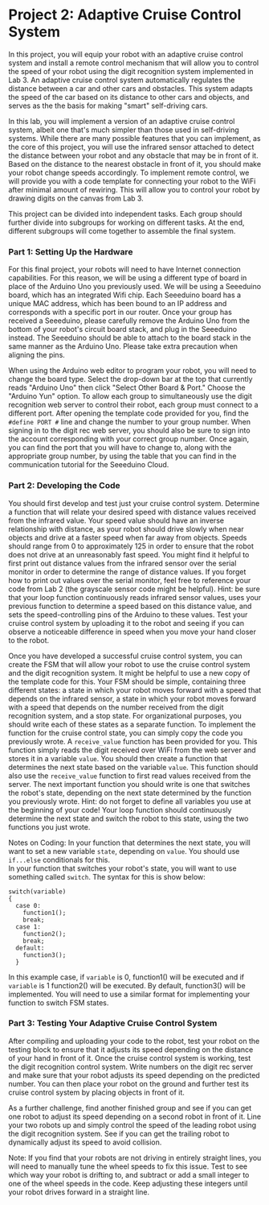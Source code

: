 Project 2: Adaptive Cruise Control System
======================
In this project, you will equip your robot with an adaptive cruise control system and install a remote control mechanism that will allow you to control the speed of your robot using the digit recognition system implemented in Lab 3. An adaptive cruise control system automatically regulates the distance between a car and other cars and obstacles. This system adapts the speed of the car based on its distance to other cars and objects, and serves as the the basis for making "smart" self-driving cars. 

In this lab, you will implement a version of an adaptive cruise control system, albeit one that's much simpler than those used in self-driving systems. While there are many possible features that you can implement, as the core of this project, you will use the infrared sensor attached to detect the distance between your robot and any obstacle that may be in front of it. Based on the distance to the nearest obstacle in front of it, you should make your robot change speeds accordingly. To implement remote control, we will provide you with a code template for connecting your robot to the WiFi after minimal amount of rewiring. This will allow you to control your robot by drawing digits on the canvas from Lab 3.

This project can be divided into independent tasks. Each group should further divide into subgroups for working on different tasks. At the end, different subgroups will come together to assemble the final system.

### Part 1: Setting Up the Hardware
For this final project, your robots will need to have Internet connection capabilities.  For this reason, we will be using a different type of board in place of the Arduino Uno you previously used. We will be using a Seeeduino board, which has an integrated Wifi chip. Each Seeeduino board has a unique MAC address, which has been bound to an IP address and corresponds with a specific port in our router. Once your group has received a Seeeduino, please carefully remove the Arduino Uno from the bottom of your robot's circuit board stack, and plug in the Seeeduino instead. The Seeeduino should be able to attach to the board stack in the same manner as the Arduino Uno. Please take extra precaution when aligning the pins. 

When using the Arduino web editor to program your robot, you will need to change the board type. Select the drop-down bar at the top that currently reads "Arduino Uno" then click "Select Other Board & Port."  Choose the "Arduino Yun" option. To allow each group to simultaneously use the digit recognition web server to control their robot, each group must connect to a different port. After opening the template code provided for you, find the `#define PORT #` line and change the number to your group number. When signing in to the digit rec web server, you should also be sure to sign into the account corresponding with your correct group number. Once again, you can find the port that you will have to change to, along with the appropriate group number, by using the table that you can find in the communication tutorial for the Seeeduino Cloud.


### Part 2: Developing the Code 
You should first develop and test just your cruise control system. Determine a function that will relate your desired speed with distance values received from the infrared value. Your speed value should have an inverse relationship with distance, as your robot should drive slowly when near objects and drive at a faster speed when far away from objects.  Speeds should range from 0 to approximately 125 in order to ensure that the robot does not drive at an unreasonably fast speed.  You might find it helpful to first print out distance values from the infrared sensor over the serial monitor in order to determine the range of distance values.  If you forget how to print out values over the serial monitor, feel free to reference your code from Lab 2 (the grayscale sensor code might be helpful).  Hint: be sure that your loop function continuously reads infrared sensor values, uses your previous function to determine a speed based on this distance value, and sets the speed-controlling pins of the Arduino to these values.  Test your cruise control system by uploading it to the robot and seeing if you can observe a noticeable difference in speed when you move your hand closer to the robot. 

Once you have developed a successful cruise control system, you can create the FSM that will allow your robot to use the cruise control system and the digit recognition system.  It might be helpful to use a new copy of the template code for this. Your FSM should be simple, containing three different states: a state in which your robot moves forward with a speed that depends on the infrared sensor, a state in which your robot moves forward with a speed that depends on the number received from the digit recognition system, and a stop state. For organizational purposes, you should write each of these states as a separate function.  To implement the function for the cruise control state, you can simply copy the code you previously wrote. A `receive_value` function has been provided for you.  This function simply reads the digit received over WiFi from the web server and stores it in a variable `value`. You should then create a function that determines the next state based on the variable `value`. This function should also use the `receive_value` function to first read values received from the server. The next important function you should write is one that switches the robot's state, depending on the next state determined by the function you previously wrote.  Hint: do not forget to define all variables you use at the beginning of your code! Your loop function should continuously determine the next state and switch the robot to this state, using the two functions you just wrote. 

Notes on Coding: 
In your function that determines the next state, you will want to set a new variable `state`, depending on `value`.  You should use `if...else` conditionals for this.  
In your function that switches your robot's state, you will want to use something called `switch`.  The syntax for this is show below: 
```
switch(variable)
{
  case 0:
    function1();
    break;
  case 1: 
    function2();
    break;
  default: 
    function3();
  }
  ```
  In this example case, if `variable` is 0, function1() will be executed and if `variable` is 1 function2() will be executed.  By         default, function3() will be implemented. You will need to use a similar format for implementing your function to switch FSM states.
  
### Part 3: Testing Your Adaptive Cruise Control System
After compiling and uploading your code to the robot, test your robot on the testing block to ensure that it adjusts its speed depending on the distance of your hand in front of it.  Once the cruise control system is working, test the digit recognition control system. Write numbers on the digit rec server and make sure that your robot adjusts its speed depending on the predicted number. You can then place your robot on the ground and further test its cruise control system by placing objects in front of it.  

As a further challenge, find another finished group and see if you can get one robot to adjust its speed depending on a second robot in front of it. Line your two robots up and simply control the speed of the leading robot using the digit recognition system.  See if you can get the trailing robot to dynamically adjust its speed to avoid collision. 
  
Note: If you find that your robots are not driving in entirely straight lines, you will need to manually tune the wheel speeds to fix this issue. Test to see which way your robot is drifting to, and subtract or add a small integer to one of the wheel speeds in the code. Keep adjusting these integers until your robot drives forward in a straight line. 
